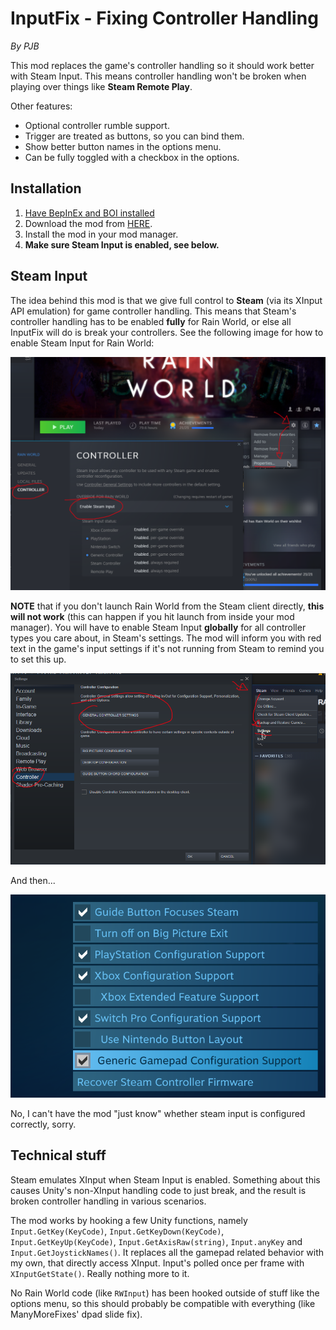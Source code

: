 ﻿# InputFix - Fixing Controller Handling
*By PJB*

This mod replaces the game's controller handling so it should work better with Steam Input.
This means controller handling won't be broken when playing over things like **Steam Remote Play**.

Other features:
* Optional controller rumble support.
* Trigger are treated as buttons, so you can bind them.
* Show better button names in the options menu.
* Can be fully toggled with a checkbox in the options.

## Installation

1. [Have BepInEx and BOI installed](https://www.raindb.net/tutorials.html)
2. Download the mod from [HERE](https://github.com/PJB3005/RainWorldMods/releases/download/inputfix-0.4.0/InputFix.dll).
3. Install the mod in your mod manager.
4. **Make sure Steam Input is enabled, see below.**

## Steam Input

The idea behind this mod is that we give full control to **Steam** (via its XInput API emulation) for game controller handling. This means that Steam's controller handling has to be enabled **fully** for Rain World, or else all InputFix will do is break your controllers. See the following image for how to enable Steam Input for Rain World:

![](SteamInputGame.png)

**NOTE** that if you don't launch Rain World from the Steam client directly, **this will not work** (this can happen if you hit launch from inside your mod manager). You will have to enable Steam Input **globally** for all controller types you care about, in Steam's settings. The mod will inform you with red text in the game's input settings if it's not running from Steam to remind you to set this up.

![img.png](SteamInputGlobal.png)

And then...

![img.png](SteamInputGlobalOptions.png)

No, I can't have the mod "just know" whether steam input is configured correctly, sorry.

## Technical stuff

Steam emulates XInput when Steam Input is enabled. Something about this causes Unity's non-XInput handling code to just break, and the result is broken controller handling in various scenarios.

The mod works by hooking a few Unity functions, namely `Input.GetKey(KeyCode)`, `Input.GetKeyDown(KeyCode)`, `Input.GetKeyUp(KeyCode)`, `Input.GetAxisRaw(string)`, `Input.anyKey` and `Input.GetJoystickNames()`. It replaces all the gamepad related behavior with my own, that directly access XInput. Input's polled once per frame with `XInputGetState()`. Really nothing more to it.

No Rain World code (like `RWInput`) has been hooked outside of stuff like the options menu, so this should probably be compatible with everything (like ManyMoreFixes' dpad slide fix).


